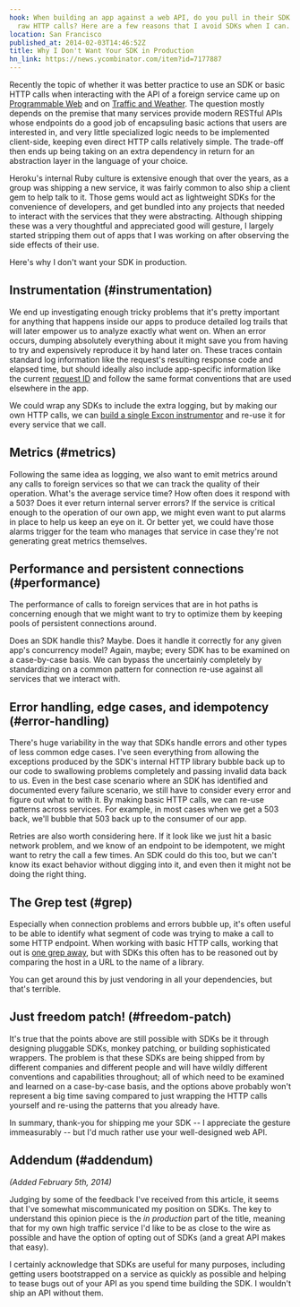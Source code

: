 ```yaml
---
hook: When building an app against a web API, do you pull in their SDK or just make
  raw HTTP calls? Here are a few reasons that I avoid SDKs when I can.
location: San Francisco
published_at: 2014-02-03T14:46:52Z
title: Why I Don't Want Your SDK in Production
hn_link: https://news.ycombinator.com/item?id=7177887
---
```


Recently the topic of whether it was better practice to use an SDK or basic HTTP calls when interacting with the API of a foreign service came up on [Programmable Web](http://blog.programmableweb.com/2013/10/04/when-sdks-are-better-than-apis/) and on [Traffic and Weather](http://trafficandweather.io/posts/2013/12/27/episode-20-im-going-to-punch-a-wall). The question mostly depends on the premise that many services provide modern RESTful APIs whose endpoints do a good job of encapsuling basic actions that users are interested in, and very little specialized logic needs to be implemented client-side, keeping even direct HTTP calls relatively simple. The trade-off then ends up being taking on an extra dependency in return for an abstraction layer in the language of your choice.

Heroku's internal Ruby culture is extensive enough that over the years, as a group was shipping a new service, it was fairly common to also ship a client gem to help talk to it. Those gems would act as lightweight SDKs for the convenience of developers, and get bundled into any projects that needed to interact with the services that they were abstracting. Although shipping these was a very thoughtful and appreciated good will gesture, I largely started stripping them out of apps that I was working on after observing the side effects of their use.

Here's why I don't want your SDK in production.

## Instrumentation (#instrumentation)

We end up investigating enough tricky problems that it's pretty important for anything that happens inside our apps to produce detailed log trails that will later empower us to analyze exactly what went on. When an error occurs, dumping absolutely everything about it might save you from having to try and expensively reproduce it by hand later on. These traces contain standard log information like the request's resulting response code and elapsed time, but should ideally also include app-specific information like the current [request ID](/request-ids) and follow the same format conventions that are used elsewhere in the app.

We could wrap any SDKs to include the extra logging, but by making our own HTTP calls, we can [build a single Excon instrumentor](https://github.com/geemus/excon#instrumentation) and re-use it for every service that we call.

## Metrics (#metrics)

Following the same idea as logging, we also want to emit metrics around any calls to foreign services so that we can track the quality of their operation. What's the average service time? How often does it respond with a 503? Does it ever return internal server errors? If the service is critical enough to the operation of our own app, we might even want to put alarms in place to help us keep an eye on it. Or better yet, we could have those alarms trigger for the team who manages that service in case they're not generating great metrics themselves.

## Performance and persistent connections (#performance)

The performance of calls to foreign services that are in hot paths is concerning enough that we might want to try to optimize them by keeping pools of persistent connections around.

Does an SDK handle this? Maybe. Does it handle it correctly for any given app's concurrency model? Again, maybe; every SDK has to be examined on a case-by-case basis. We can bypass the uncertainly completely by standardizing on a common pattern for connection re-use against all services that we interact with.

## Error handling, edge cases, and idempotency (#error-handling)

There's huge variability in the way that SDKs handle errors and other types of less common edge cases. I've seen everything from allowing the exceptions produced by the SDK's internal HTTP library bubble back up to our code to swallowing problems completely and passing invalid data back to us. Even in the best case scenario where an SDK has identified and documented every failure scenario, we still have to consider every error and figure out what to with it. By making basic HTTP calls, we can re-use patterns across services. For example, in most cases when we get a 503 back, we'll bubble that 503 back up to the consumer of our app.

Retries are also worth considering here. If it look like we just hit a basic network problem, and we know of an endpoint to be idempotent, we might want to retry the call a few times. An SDK could do this too, but we can't know its exact behavior without digging into it, and even then it might not be doing the right thing.

## The Grep test (#grep)

Especially when connection problems and errors bubble up, it's often useful to be able to identify what segment of code was trying to make a call to some HTTP endpoint. When working with basic HTTP calls, working that out is [one grep away](http://jamie-wong.com/2013/07/12/grep-test/), but with SDKs this often has to be reasoned out by comparing the host in a URL to the name of a library.

You can get around this by just vendoring in all your dependencies, but that's terrible.

## Just freedom patch! (#freedom-patch)

It's true that the points above are still possible with SDKs be it through designing pluggable SDKs, monkey patching, or building sophisticated wrappers. The problem is that these SDKs are being shipped from by different companies and different people and will have wildly different conventions and capabilities throughout; all of which need to be examined and learned on a case-by-case basis, and the options above probably won't represent a big time saving compared to just wrapping the HTTP calls yourself and re-using the patterns that you already have.

In summary, thank-you for shipping me your SDK -- I appreciate the gesture immeasurably -- but I'd much rather use your well-designed web API.

## Addendum (#addendum)

_(Added February 5th, 2014)_

Judging by some of the feedback I've received from this article, it seems that I've somewhat miscommunicated my position on SDKs. The key to understand this opinion piece is the _in production_ part of the title, meaning that for my own high traffic service I'd like to be as close to the wire as possible and have the option of opting out of SDKs (and a great API makes that easy).

I certainly acknowledge that SDKs are useful for many purposes, including getting users bootstrapped on a service as quickly as possible and helping to tease bugs out of your API as you spend time building the SDK. I wouldn't ship an API without them.

